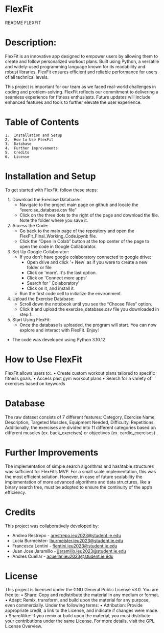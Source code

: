 # FlexFit

README FLEXFIT 


# Description: 

FlexFit is an innovative app designed to empower users by allowing them to create and follow personalized workout plans. Built using Python, a versatile and widely-used programming language known for its readability and robust libraries, FlexFit ensures efficient and reliable performance for users of all technical levels.

This project is important for our team as we faced real-world challenges in coding and problem-solving. FlexFit reflects our commitment to delivering a seamless experience for fitness enthusiasts. Future updates will include enhanced features and tools to further elevate the user experience.


# Table of Contents
	1.	Installation and Setup
	2.	How to Use FlexFit
	3.	Database
	4.	Further Improvements
	5.	Credits
	6. 	License


# Installation and Setup
To get started with FlexFit, follow these steps:
1. Download the Exercise Database:
	- Navigate to the project main page on github and locate the “exercise_database.csv file”
	- Click on the three dots to the right of the page and download the file. Note the folder where you save it.
2. Access the Code:
	- Go back to the main page of the repository and open the FlexFit_Final_Working_Code.ipynb file.
	- Click the “Open in Colab” button at the top center of the page to open the code in Google Collaborator.
3. Set Up Google Collaborator:
	- If you don't have google colaboratory connected to google drive:
		- Open drive and click '+ New' as if you were to create a new folder or file
		- Click on 'more'. It's the last option.
		- Click on 'Connect more apps'
		- Search for ' Colaboratory' 
		- Click on it, and install it.
	- Run the first code cell to initialize the environment.
4. Upload the Exercise Database:
	- Scroll down the notebook until you see the “Choose Files” option.
	- Click it and upload the exercise_database.csv file you downloaded in step 1.
5. Start Using FlexFit:
	- Once the database is uploaded, the program will start. You can now explore and interact with FlexFit. Enjoy!

* The code was developed using Python 3.10.12

  
# How to Use FlexFit
FlexFit allows users to:.
	•	Create custom workout plans tailored to specific fitness goals.
	•	Access past gym workout plans
	•	Search for a variety of exercises based on keywords


# Database
The raw dataset consists of 7 different features: Category, Exercise Name, Description, Targeted Muscles, Equipment Needed, Difficulty, Repetitions. 
Additionally, the exercises are divided into 11 different categories based on different muscles (ex.  back_exercises) or objectives (ex. cardio_exercises) . 


# Further Improvements
The implementation of simple search algorithms and  hashtable structures was sufficient for FlexFit’s MVP. For a small scale implementation, this was the most efficient solution. However, in case of future scalability the implementation of more advanced algorithms and data structures, like a binary search tree, must be adopted to ensure the continuity of the app’s efficiency. 


# Credits
This project was collaboratively developed by:
- Andrea Restrepo - arestrepo.ieu2023@student.ie.edu
- Lucia Burmeister- lburmeister.ieu2023@student.ie.edu
- Francesca Lentini - flentini.ieu2023@student.ie.edu
- Juan Jose Jaramillo - jjaramillo.ieu2023@student.ie.edu
- Andres Cuellar - acuellar.ieu2023@student.ie.edu


# License
This project is licensed under the GNU General Public License v3.0.
You are free to:
	•	Share: Copy and redistribute the material in any medium or format.
	•	Adapt: Remix, transform, and build upon the material for any purpose, even commercially.
Under the following terms:
	•	Attribution: Provide appropriate credit, a link to the License, and indicate if changes were made.
	•	ShareAlike: If you remix or build upon the material, you must distribute your contributions under the same License.
For more details, visit the GPL License Overview.

